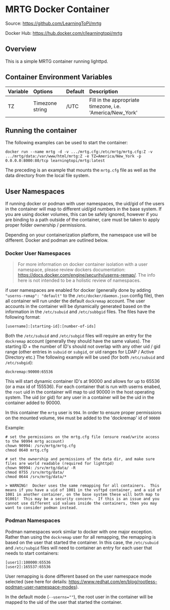 # MRTG Docker Container

Source: <https://github.com/LearningToPi/mrtg>

Docker Hub: <https://hub.docker.com/r/learningtopi/mrtg>

## Overview

This is a simple MRTG container running lighttpd.

## Container Environment Variables

| Variable | Options | Default | Description |
| :------- | :------ | :------ | :---------- |
| TZ | Timezone string | /UTC | Fill in the appropriate timezone, i.e. 'America/New_York' |

## Running the container

The following examples can be used to start the container:

    docker run --name mrtg -d -v .../mrtg.cfg:/etc/mrtg/mrtg.cfg:Z -v .../mrtg/data:/var/www/html/mrtg:Z -e TZ=America/New_York -p 0.0.0.0:8000:80/tcp learningtopi/mrtg:latest

The preceding is an example that mounts the `mrtg.cfg` file as well as the data directory from the local file system.

## User Namespaces

If running docker or podman with user namespaces, the uid/gid of the users in the container will map to different uid/gid numbers in the base system.  If you are using docker volumes, this can be safely ignored, however if you are binding to a path outside of the container, care must be taken to apply proper folder ownership / permissions.

Depending on your containerization platform, the namespace use will be different.  Docker and podman are outlined below.

### Docker User Namespaces

> For more information on docker container isolation with a user namespace, please review dockers documentation: <https://docs.docker.com/engine/security/userns-remap/>.  The info here is not intended to be a holistic review of namespaces.

if user namespaces are enabled for docker (generally done by adding `"userns-remap": "default"` to the `/etc/docker/daemon.json` config file), then all container will run under the default `dockremap` account.  The user accounts in the container will be dynamically generated based on the information in the `/etc/subuid` and `/etc/subbgid` files.  The files have the following format:

    [username]:[starting-id]:[number-of-ids]

Both the `/etc/subuid` and `/etc/subgid` files will require an entry for the `dockremap` account (generally they should have the same values).  The starting ID + the number of ID's should not overlap with any other uid / gid range (other entries in `subuid` or `subgid`, or uid ranges for LDAP / Active Directory etc.)  The following example will be used (for both `/etc/subuid` and `/etc/subgid`):

    dockremap:90000:65536

This will start dynamic container ID's at 90000 and allows for up to 65536 (or a max id of 155536).  For each container that is run with userns enabed, the `root` uid in the container will map to uid 90000 in the host operating system.  The uid (or gid) for any user in a container will be the uid in the container added to 90000.

In this container the `mrtg` user is `994`.  In order to ensure proper permissions on the mounted volume, `994` must be added to the 'dockremap' id of `90000`

Example:

    # set the permissions on the mrtg.cfg file (ensure read/write access to the 90994 mrtg account)
    chown 90994: /srv/mrtg/mrtg.cfg
    chmod 0640 mrtg.cfg

    # set the ownership and permissions of the data dir, and make sure files are world readable (required for lighttpd)
    chown 90994: /srv/mrtg/data/ -R
    chmod 0755 /srv/mrtg/data/
    chmod 0644 /srv/mrtg/data/*

    > WARNING!  Docker uses the same remapping for all containers.  This means if you have a uid of 1001 in the vsftpd container, and a uid of 1001 in another container, on the base system these will both map to 91001!  This may be a security concern.  If this is an issue and you cannot use different uid values inside the containers, then you may want to consider podman instead.

### Podman Namespaces

Podman namespaces work similar to docker with one major exception.  Rather than using the `dockremap` user for all remapping, the remapping is based on the user that started the container.  In this case, the `/etc/subuid` and `/etc/subgid` files will need to container an entry for each user that needs to start containers:

    [user1]:100000:65536
    [user2]:165537:65536

User remapping is done different based on the user namespace mode selected (see here for details: <https://www.redhat.com/en/blog/rootless-podman-user-namespace-modes>).

In the default mode (`--userns=""`), the root user in the container will be mapped to the uid of the user that started the container.  

